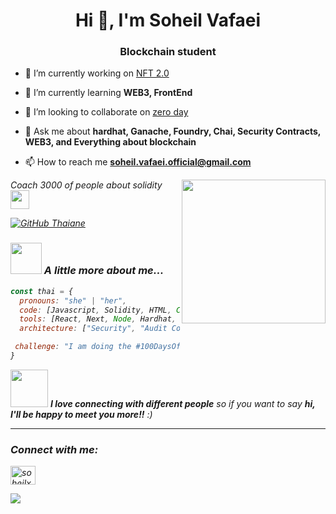 <h1 align="center">Hi 👋, I'm Soheil Vafaei</h1>
<h3 align="center">Blockchain student</h3>

- 🔭 I’m currently working on [NFT 2.0](https://opensea.io/collection/dcode)

- 🌱 I’m currently learning **WEB3, FrontEnd**

- 👯 I’m looking to collaborate on [zero day](https://github.com/zero-day-nft)

- 💬 Ask me about **hardhat, Ganache, Foundry, Chai, Security Contracts, WEB3, and Everything about blockchain**

- 📫 How to reach me **soheil.vafaei.official@gmail.com**

<img align='right' src="https://github.com/demartini/demartini/blob/master/code.gif" width="230">
<p><em>Coach 3000 of people about solidity<img src="https://media.giphy.com/media/fYSnHlufseco8Fh93Z/giphy.gif" width="30">

[![GitHub Thaiane](https://img.shields.io/github/followers/soheil-vafaei?label=follow&style=social)](https://github.com/soheil-vafaei)


### <img src="https://media.giphy.com/media/VgCDAzcKvsR6OM0uWg/giphy.gif" width="50"> A little more about me...  

```javascript
const thai = {
  pronouns: "she" | "her",
  code: [Javascript, Solidity, HTML, CSS],
  tools: [React, Next, Node, Hardhat, Foundry, Ganache],
  architecture: ["Security", "Audit Contract", "design Marketing System"],

 challenge: "I am doing the #100DaysOfCode challenge focused on Solidity "
}
```

<img src="https://media.giphy.com/media/LnQjpWaON8nhr21vNW/giphy.gif" width="60"> <em><b>I love connecting with different people</b> so if you want to say <b>hi, I'll be happy to meet you more!!</b> :)</em>

---

<h3 align="left">Connect with me:</h3>
<p align="left">
<a href="https://instagram.com/soheilxcrypto" target="blank"><img align="center" src="https://raw.githubusercontent.com/rahuldkjain/github-profile-readme-generator/master/src/images/icons/Social/instagram.svg" alt="soheilxcrypto" height="30" width="40" /></a>
</p>

[![](https://visitcount.itsvg.in/api?id=soheil-vafaei&label=Profile%20Views&color=12&icon=2&pretty=true)](https://visitcount.itsvg.in)

